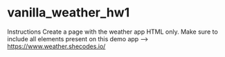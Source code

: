 # vanilla_weather_hw1

Instructions
Create a page with the weather app HTML only. Make sure to include all elements present on this demo app --> https://www.weather.shecodes.io/
